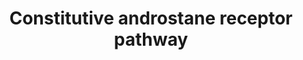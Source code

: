 ---
annotations:
- id: PW:0000003
  parent: signaling pathway
  type: Pathway Ontology
  value: signaling pathway
authors:
- Riannefijten
- Egonw
- MaintBot
- Khanspers
- Fehrhart
- Mkutmon
- Ariutta
- AlexanderPico
- Eweitz
description: The Constitutive Androstane Receptor (CAR) is a nuclear receptor and
  functions as a sensor for xenobiotics. It regulates transcription of genes encoding
  proteins in metabolism and excretion of xenobiotics.  Proteins on this pathway have
  targeted assays available via the [https://assays.cancer.gov/available_assays?wp_id=WP2875
  CPTAC Assay Portal]
last-edited: 2021-05-22
organisms:
- Homo sapiens
redirect_from:
- /index.php/Pathway:WP2875
- /instance/WP2875
revision: null
schema-jsonld:
- '@context': https://schema.org/
  '@id': https://wikipathways.github.io/pathways/WP2875.html
  '@type': Dataset
  creator:
    '@type': Organization
    name: WikiPathways
  description: The Constitutive Androstane Receptor (CAR) is a nuclear receptor and
    functions as a sensor for xenobiotics. It regulates transcription of genes encoding
    proteins in metabolism and excretion of xenobiotics.  Proteins on this pathway
    have targeted assays available via the [https://assays.cancer.gov/available_assays?wp_id=WP2875
    CPTAC Assay Portal]
  keywords:
  - ABCB1
  - ABCC2
  - ABCC3
  - ALAS1
  - CYP2A6
  - CYP2B6
  - CYP2C19
  - CYP2C9
  - CYP3A4
  - CYP3A5
  - CYP4A11
  - DNAJC7
  - EHHADH
  - FOXO1
  - GSTA2
  - HSP90AA1
  - Ligand
  - NCOA1
  - NCOA2
  - NCOA6
  - NR1I3
  - PPARGC1A
  - PPP2R4
  - RXRA
  - SMC1A
  - SP1
  - SULT1A1
  - SULT2A1
  - UGT1A1
  - UGT1A3
  - UGT1A4
  - UGT1A6
  - UGT1A9
  license: CC0
  name: Constitutive androstane receptor pathway
seo: CreativeWork
title: Constitutive androstane receptor pathway
wpid: WP2875
---
